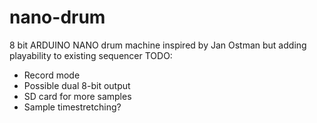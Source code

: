 # nano-drum
8 bit ARDUINO NANO drum machine inspired by Jan Ostman but adding playability to existing sequencer
TODO: 
- Record mode
- Possible dual 8-bit output
- SD card for more samples
- Sample timestretching?

